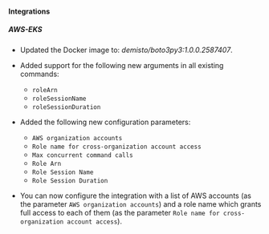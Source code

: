 
#### Integrations

##### AWS-EKS
- Updated the Docker image to: *demisto/boto3py3:1.0.0.2587407*.

- Added support for the following new arguments in all existing commands:
  - `roleArn`
  - `roleSessionName`
  - `roleSessionDuration`

- Added the following new configuration parameters:
  - `AWS organization accounts`
  - `Role name for cross-organization account access`
  - `Max concurrent command calls`
  - `Role Arn`
  - `Role Session Name`
  - `Role Session Duration`
  
- You can now configure the integration with a list of AWS accounts (as the parameter `AWS organization accounts`) and a role name which grants full access to each of them (as the parameter `Role name for cross-organization account access`).


